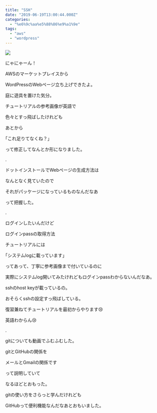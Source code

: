```yaml
---
title: "SSH"
date: "2019-06-19T13:00:44.000Z"
categories: 
  - "%e6%9c%aa%e5%88%86%e9%a1%9e"
tags: 
  - "aws"
  - "wordpress"
---
```


![](/images/2019-06-19_186621280483895767094.png)

にゃにゃーん！

AWSのマーケットプレイスから

WordPressのWebページ立ち上げできたよ。

庭に遊具を置けた気分。

チュートリアルの参考画像が英語で

色々とすっ飛ばしたけれども

あとから

｢これ足りてなくね？｣

って修正してなんとか形になりました。

.

ドットインストールでWebページの生成方法は

なんとなく見ていたので

それがパッケージになっているものなんだなあ

って把握した。

.

ログインしたいんだけど

ログインpassの取得方法

チュートリアルには

｢システムlogに載っています｣

ってあって、丁寧に参考画像まで付いているのに

実際にシステムlog開いてみたけれどもログインpassわからないんだなあ。

sshのhost keyが載っているの。

おそらくsshの設定すっ飛ばしている。

復習兼ねてチュートリアルを最初からやります😢

英語わからん😢

.

gitについても動画でふむふむした。

gitとGitHubの関係を

メールとGmailの関係です

って説明していて

なるほどとおもった。

gitの使い方をさらっと学んだけれども

GitHubって便利機能なんだなあとおもいました。
